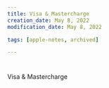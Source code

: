 ```yaml
---
title: Visa & Mastercharge
creation_date: May 8, 2022
modification_date: May 8, 2022

tags: [apple-notes, archived]

---
```



# 

Visa & Mastercharge

